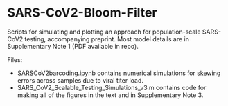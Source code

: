 # SARS-CoV2-Bloom-Filter
Scripts for simulating and plotting an approach for population-scale SARS-CoV2 testing, accompanying preprint. 
Most model details are in Supplementary Note 1 (PDF available in repo).

Files:
- SARSCoV2barcoding.ipynb contains numerical simulations for skewing errors across samples due to viral titer load.
- SARS_CoV2_Scalable_Testing_Simulations_v3.m contains code for making all of the figures in the text and in Supplementary Note 3.
